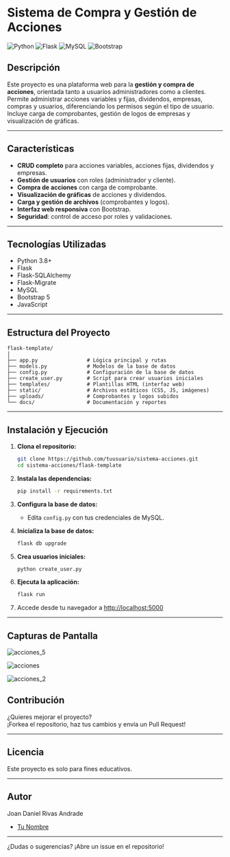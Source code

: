 # Sistema de Compra y Gestión de Acciones

![Python](https://img.shields.io/badge/Python-3.8%2B-blue?logo=python)
![Flask](https://img.shields.io/badge/Flask-2.x-lightgrey?logo=flask)
![MySQL](https://img.shields.io/badge/MySQL-8.x-blue?logo=mysql)
![Bootstrap](https://img.shields.io/badge/Bootstrap-5.x-purple?logo=bootstrap)

## Descripción

Este proyecto es una plataforma web para la **gestión y compra de acciones**, orientada tanto a usuarios administradores como a clientes. Permite administrar acciones variables y fijas, dividendos, empresas, compras y usuarios, diferenciando los permisos según el tipo de usuario. Incluye carga de comprobantes, gestión de logos de empresas y visualización de gráficas.

---

## Características

- **CRUD completo** para acciones variables, acciones fijas, dividendos y empresas.
- **Gestión de usuarios** con roles (administrador y cliente).
- **Compra de acciones** con carga de comprobante.
- **Visualización de gráficas** de acciones y dividendos.
- **Carga y gestión de archivos** (comprobantes y logos).
- **Interfaz web responsiva** con Bootstrap.
- **Seguridad**: control de acceso por roles y validaciones.

---

## Tecnologías Utilizadas

- Python 3.8+
- Flask
- Flask-SQLAlchemy
- Flask-Migrate
- MySQL
- Bootstrap 5
- JavaScript

---

## Estructura del Proyecto

```
flask-template/
│
├── app.py                # Lógica principal y rutas
├── models.py             # Modelos de la base de datos
├── config.py             # Configuración de la base de datos
├── create_user.py        # Script para crear usuarios iniciales
├── templates/            # Plantillas HTML (interfaz web)
├── static/               # Archivos estáticos (CSS, JS, imágenes)
├── uploads/              # Comprobantes y logos subidos
└── docs/                 # Documentación y reportes
```

---

## Instalación y Ejecución

1. **Clona el repositorio:**
    ```sh
    git clone https://github.com/tuusuario/sistema-acciones.git
    cd sistema-acciones/flask-template
    ```

2. **Instala las dependencias:**
    ```sh
    pip install -r requirements.txt
    ```

3. **Configura la base de datos:**
    - Edita `config.py` con tus credenciales de MySQL.

4. **Inicializa la base de datos:**
    ```sh
    flask db upgrade
    ```

5. **Crea usuarios iniciales:**
    ```sh
    python create_user.py
    ```

6. **Ejecuta la aplicación:**
    ```sh
    flask run
    ```

7. Accede desde tu navegador a [http://localhost:5000](http://localhost:5000)

---

## Capturas de Pantalla

![acciones_5](https://github.com/user-attachments/assets/238725f9-6e10-437d-95f9-a48f36c60c9a)

![acciones](https://github.com/user-attachments/assets/5e6034e8-8d2f-4d96-a7d3-95cccb01fc35)

![acciones_2](https://github.com/user-attachments/assets/b7a472b3-faa6-46ca-9a52-d31d2a1209c0)


## Contribución

¿Quieres mejorar el proyecto?  
¡Forkea el repositorio, haz tus cambios y envía un Pull Request!

---

## Licencia

Este proyecto es solo para fines educativos.

---

## Autor
Joan Daniel Rivas Andrade

- [Tu Nombre](https://github.com/tuusuario)

---

¿Dudas o sugerencias? ¡Abre un issue en el repositorio!
